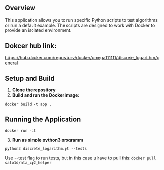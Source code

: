 ## Overview
This application allows you to run specific Python scripts to test algorithms or run a default example. The scripts are designed to work with Docker to provide an isolated environment.

## Dokcer hub link:
https://hub.docker.com/repository/docker/omega111111/discrete_logarithm/general

## Setup and Build
1. **Clone the repository**
2. **Build and run the Docker image:**
```
docker build -t app .
```
## Running the Application
```
docker run -it 
```
3. **Run as simple python3 programm**
```
python3 discrete_logarithm.pt --tests
```
Use --test flag to run tests, but in this case u have to pull this: ```docker pull salo1d/nta_cp2_helper```